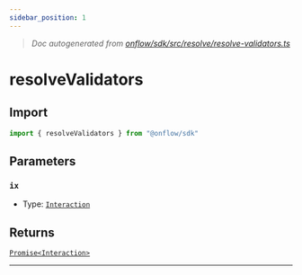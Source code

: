 ```yaml
---
sidebar_position: 1
---
```


> _Doc autogenerated from [onflow/sdk/src/resolve/resolve-validators.ts](https://github.com/onflow/fcl-js/tree/master/packages/sdk/src/resolve/resolve-validators.ts)_

# resolveValidators


## Import

```typescript
import { resolveValidators } from "@onflow/sdk"
```


## Parameters

### `ix` 
- Type: [`Interaction`](../types#interaction)



## Returns

[`Promise<Interaction>`](../types#interaction)


---